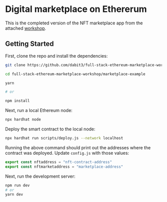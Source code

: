 # Digital marketplace on Ethererum

This is the completed version of the NFT marketplace app from the attached [workshop](https://github.com/dabit3/full-stack-ethereum-marketplace-workshop).

## Getting Started

First, clone the repo and install the dependencies:

```sh
git clone https://github.com/dabit3/full-stack-ethereum-marketplace-workshop.git

cd full-stack-ethereum-marketplace-workshop/marketplace-example

yarn

# or

npm install
```

Next, run a local Ethereum node:

```sh
npx hardhat node
```

Deploy the smart contract to the local node:

```sh
npx hardhat run scripts/deploy.js --network localhost
```

Running the above command should print out the addresses where the contract was deployed. Update `config.js` with those values:

```javascript
export const nftaddress = "nft-contract-address"
export const nftmarketaddress = "marketplace-address"
```

Next, run the development server:

```bash
npm run dev
# or
yarn dev
```
